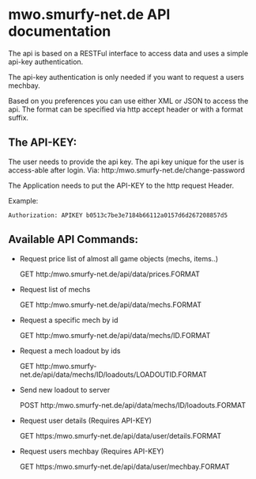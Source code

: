 mwo.smurfy-net.de API documentation
=========================================

The api is based on a RESTFul interface to access data and uses a simple api-key authentication.

The api-key authentication is only needed if you want to request a users mechbay.

Based on you preferences you can use either XML or JSON to access the api.
The format can be specified via http accept header or with a format suffix.

The API-KEY:
-------------

The user needs to provide the api key. The api key unique for the user is access-able after login.
Via: http:/mwo.smurfy-net.de/change-password

The Application needs to put the API-KEY to the http request Header.

Example:

    Authorization: APIKEY b0513c7be3e7184b66112a0157d6d267208857d5

Available API Commands:
------------------------

* Request price list of almost all game objects (mechs, items..)

  GET http:/mwo.smurfy-net.de/api/data/prices.FORMAT

* Request list of mechs

  GET http:/mwo.smurfy-net.de/api/data/mechs.FORMAT

* Request a specific mech by id

  GET http:/mwo.smurfy-net.de/api/data/mechs/ID.FORMAT

* Request a mech loadout by ids

  GET http:/mwo.smurfy-net.de/api/data/mechs/ID/loadouts/LOADOUTID.FORMAT

* Send new loadout to server

  POST http:/mwo.smurfy-net.de/api/data/mechs/ID/loadouts.FORMAT

* Request user details (Requires API-KEY)

  GET https:/mwo.smurfy-net.de/api/data/user/details.FORMAT

* Request users mechbay (Requires API-KEY)

  GET https:/mwo.smurfy-net.de/api/data/user/mechbay.FORMAT
